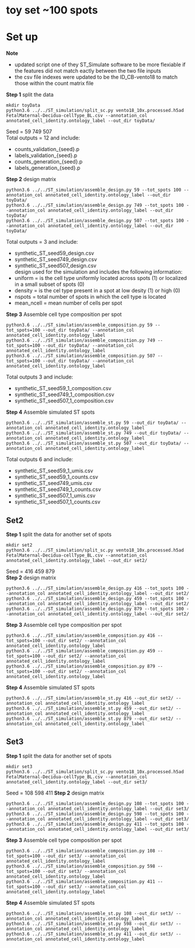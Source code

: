 # toy set ~100 spots 

# Set up
**Note**  
- updated script one of they ST_Simulate software to be more flexiable if the features did not match eactly between the two file inputs 
- the csv file indexes were updated to be the ID_CB-vento18 to match those within the count matrix file

**Step 1** split the data  
```
mkdir toyData
python3.6 ../../ST_simulation/split_sc.py vento18_10x.processed.h5ad FetalMaternal-Decidua-cellType_BL.csv --annotation_col annotated_cell_identity.ontology_label --out_dir toyData/
```
Seed = 59 749 507  
Total outputs = 12 and include:
- counts_validation_{seed}.p
- labels_validation_{seed}.p
- counts_generation_{seed}.p
- labels_generation_{seed}.p

**Step 2** design matrix  
```
python3.6 ../../ST_simulation/assemble_design.py 59 --tot_spots 100 --annotation_col annotated_cell_identity.ontology_label --out_dir toyData/
python3.6 ../../ST_simulation/assemble_design.py 749 --tot_spots 100 --annotation_col annotated_cell_identity.ontology_label --out_dir toyData/
python3.6 ../../ST_simulation/assemble_design.py 507 --tot_spots 100 --annotation_col annotated_cell_identity.ontology_label --out_dir toyData/
```

Total outputs = 3 and include:
- synthetic_ST_seed59_design.csv
- synthetic_ST_seed749_design.csv
- synthetic_ST_seed507_design.csv  
design used for the simulation and includes the following information: 
- uniform = is the cell type uniformly located across spots (1) or localized in a small subset of spots (0) 
- density = is the cel type present in a spot at low desity (1) or high (0)
- nspots = total number of spots in which the cell type is located 
- mean_ncell = mean number of cells per spot

**Step 3** Assemble cell type composition per spot   
```
python3.6 ../../ST_simulation/assemble_composition.py 59 --tot_spots=100 --out_dir toyData/ --annotation_col annotated_cell_identity.ontology_label
python3.6 ../../ST_simulation/assemble_composition.py 749 --tot_spots=100 --out_dir toyData/ --annotation_col annotated_cell_identity.ontology_label
python3.6 ../../ST_simulation/assemble_composition.py 507 --tot_spots=100 --out_dir toyData/ --annotation_col annotated_cell_identity.ontology_label
```

Total outputs 3 and include:  
- synthetic_ST_seed59_1_composition.csv
- synthetic_ST_seed749_1_composition.csv
- synthetic_ST_seed507_1_composition.csv

**Step 4** Assemble simulated ST spots  
```
python3.6 ../../ST_simulation/assemble_st.py 59 --out_dir toyData/ --annotation_col annotated_cell_identity.ontology_label
python3.6 ../../ST_simulation/assemble_st.py 749 --out_dir toyData/ --annotation_col annotated_cell_identity.ontology_label
python3.6 ../../ST_simulation/assemble_st.py 507 --out_dir toyData/ --annotation_col annotated_cell_identity.ontology_label
```

Total outputs 6 and include: 
-  synthetic_ST_seed59_1_umis.csv
-  synthetic_ST_seed59_1_counts.csv
-  synthetic_ST_seed749_umis.csv
-  synthetic_ST_seed749_1_counts.csv
-  synthetic_ST_seed507_1_umis.csv
-  synthetic_ST_seed507_1_counts.csv

## Set2

**Step 1** split the data for another set of spots 
```
mkdir set2
python3.6 ../../ST_simulation/split_sc.py vento18_10x.processed.h5ad FetalMaternal-Decidua-cellType_BL.csv --annotation_col annotated_cell_identity.ontology_label --out_dir set2/
```
Seed = 416 459 879  
**Step 2** design matrix  
```
python3.6 ../../ST_simulation/assemble_design.py 416 --tot_spots 100 --annotation_col annotated_cell_identity.ontology_label --out_dir set2/
python3.6 ../../ST_simulation/assemble_design.py 459 --tot_spots 100 --annotation_col annotated_cell_identity.ontology_label --out_dir set2/
python3.6 ../../ST_simulation/assemble_design.py 879 --tot_spots 100 --annotation_col annotated_cell_identity.ontology_label --out_dir set2/
```

**Step 3** Assemble cell type composition per spot   
```
python3.6 ../../ST_simulation/assemble_composition.py 416 --tot_spots=100 --out_dir set2/ --annotation_col annotated_cell_identity.ontology_label
python3.6 ../../ST_simulation/assemble_composition.py 459 --tot_spots=100 --out_dir set2/ --annotation_col annotated_cell_identity.ontology_label
python3.6 ../../ST_simulation/assemble_composition.py 879 --tot_spots=100 --out_dir set2/ --annotation_col annotated_cell_identity.ontology_label
```

**Step 4** Assemble simulated ST spots  
```
python3.6 ../../ST_simulation/assemble_st.py 416 --out_dir set2/ --annotation_col annotated_cell_identity.ontology_label
python3.6 ../../ST_simulation/assemble_st.py 459 --out_dir set2/ --annotation_col annotated_cell_identity.ontology_label
python3.6 ../../ST_simulation/assemble_st.py 879 --out_dir set2/ --annotation_col annotated_cell_identity.ontology_label
```

## Set3

**Step 1** split the data for another set of spots 
```
mkdir set3
python3.6 ../../ST_simulation/split_sc.py vento18_10x.processed.h5ad FetalMaternal-Decidua-cellType_BL.csv --annotation_col annotated_cell_identity.ontology_label --out_dir set3/
```
Seed = 108 598 411
**Step 2** design matrix  
```
python3.6 ../../ST_simulation/assemble_design.py 108 --tot_spots 100 --annotation_col annotated_cell_identity.ontology_label --out_dir set3/
python3.6 ../../ST_simulation/assemble_design.py 598 --tot_spots 100 --annotation_col annotated_cell_identity.ontology_label --out_dir set3/
python3.6 ../../ST_simulation/assemble_design.py 411 --tot_spots 100 --annotation_col annotated_cell_identity.ontology_label --out_dir set3/
```

**Step 3** Assemble cell type composition per spot   
```
python3.6 ../../ST_simulation/assemble_composition.py 108 --tot_spots=100 --out_dir set3/ --annotation_col annotated_cell_identity.ontology_label
python3.6 ../../ST_simulation/assemble_composition.py 598 --tot_spots=100 --out_dir set3/ --annotation_col annotated_cell_identity.ontology_label
python3.6 ../../ST_simulation/assemble_composition.py 411 --tot_spots=100 --out_dir set3/ --annotation_col annotated_cell_identity.ontology_label
```

**Step 4** Assemble simulated ST spots  
```
python3.6 ../../ST_simulation/assemble_st.py 108 --out_dir set3/ --annotation_col annotated_cell_identity.ontology_label
python3.6 ../../ST_simulation/assemble_st.py 598 --out_dir set3/ --annotation_col annotated_cell_identity.ontology_label
python3.6 ../../ST_simulation/assemble_st.py 411 --out_dir set3/ --annotation_col annotated_cell_identity.ontology_label
```
